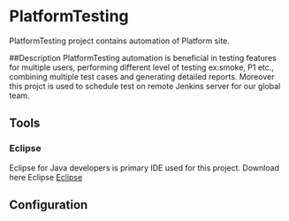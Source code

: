 # PlatformTesting

PlatformTesting project contains automation of Platform site. 

##Description
PlatformTesting automation is beneficial in testing features for multiple users, performing different level of testing ex:smoke, P1 etc., combining multiple test cases and generating detailed reports.
Moreover this projct is used to schedule test on remote Jenkins server for our global team.

## Tools

### Eclipse

Eclipse for Java developers is primary IDE used for this project. Download here 
Eclipse
[Eclipse](https://www.eclipse.org/downloads/)



## Configuration

